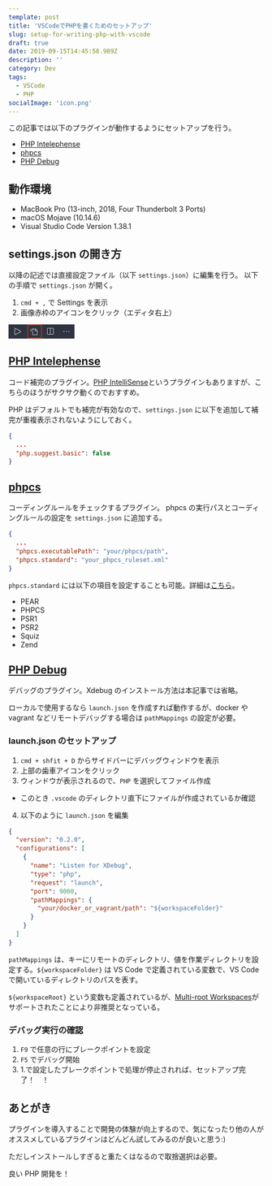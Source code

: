 ```yaml
---
template: post
title: 'VSCodeでPHPを書くためのセットアップ'
slug: setup-for-writing-php-with-vscode
draft: true
date: 2019-09-15T14:45:58.989Z
description: ''
category: Dev
tags:
  - VSCode
  - PHP
socialImage: 'icon.png'
---
```


この記事では以下のプラグインが動作するようにセットアップを行う。

- [PHP Intelephense](https://marketplace.visualstudio.com/items?itemName=bmewburn.vscode-intelephense-client)
- [phpcs](https://marketplace.visualstudio.com/items?itemName=ikappas.phpcs)
- [PHP Debug](https://marketplace.visualstudio.com/items?itemName=felixfbecker.php-debug)

## 動作環境

- MacBook Pro (13-inch, 2018, Four Thunderbolt 3 Ports)
- macOS Mojave (10.14.6)
- Visual Studio Code Version 1.38.1

## settings.json の開き方

以降の記述では直接設定ファイル（以下 `settings.json`）に編集を行う。
以下の手順で `settings.json` が開く。

1. `cmd + ,` で Settings を表示
2. 画像赤枠のアイコンをクリック（エディタ右上）

![](../images/setup-for-writing-php-with-vscode/open-settings-json.png)

## [PHP Intelephense](https://marketplace.visualstudio.com/items?itemName=bmewburn.vscode-intelephense-client)

コード補完のプラグイン。[PHP IntelliSense](https://marketplace.visualstudio.com/items?itemName=felixfbecker.php-intellisense)というプラグインもありますが、こちらのほうがサクサク動くのでおすすめ。

PHP はデフォルトでも補完が有効なので、`settings.json` に以下を追加して補完が重複表示されないようにしておく。

```json
{
  ...
  "php.suggest.basic": false
}
```

## [phpcs](https://marketplace.visualstudio.com/items?itemName=ikappas.phpcs)

コーディングルールをチェックするプラグイン。
phpcs の実行パスとコーディングルールの設定を `settings.json` に追加する。

```json
{
  ...
  "phpcs.executablePath": "your/phpcs/path",
  "phpcs.standard": "your_phpcs_ruleset.xml"
}
```

`phpcs.standard` には以下の項目を設定することも可能。詳細は[こちら](https://github.com/squizlabs/PHP_CodeSniffer/wiki/Usage)。

- PEAR
- PHPCS
- PSR1
- PSR2
- Squiz
- Zend

## [PHP Debug](https://marketplace.visualstudio.com/items?itemName=felixfbecker.php-debug)

デバッグのプラグイン。Xdebug のインストール方法は本記事では省略。

ローカルで使用するなら `launch.json` を作成すれば動作するが、docker や vagrant などリモートデバッグする場合は `pathMappings` の設定が必要。

### launch.json のセットアップ

1. `cmd + shfit + D` からサイドバーにデバッグウィンドウを表示
2. 上部の歯車アイコンをクリック
3. ウィンドウが表示されるので、`PHP` を選択してファイル作成

- このとき `.vscode` のディレクトリ直下にファイルが作成されているか確認

4. 以下のように `launch.json` を編集

```json
{
  "version": "0.2.0",
  "configurations": [
    {
      "name": "Listen for XDebug",
      "type": "php",
      "request": "launch",
      "port": 9000,
      "pathMappings": {
        "your/docker_or_vagrant/path": "${workspaceFolder}"
      }
    }
  ]
}
```

`pathMappings` は、キーにリモートのディレクトリ、値を作業ディレクトリを設定する。`${workspaceFolder}` は VS Code で定義されている変数で、VS Code で開いているディレクトリのパスを表す。

`${workspaceRoot}` という変数も定義されているが、[Multi-root Workspaces](https://code.visualstudio.com/docs/editor/multi-root-workspaces)がサポートされたことにより非推奨となっている。

### デバッグ実行の確認

1. `F9` で任意の行にブレークポイントを設定
2. `F5` でデバッグ開始
3. 1.で設定したブレークポイントで処理が停止されれば、セットアップ完了！　！

## あとがき

プラグインを導入することで開発の体験が向上するので、気になったり他の人がオススメしているプラグインはどんどん試してみるのが良いと思う:)

ただしインストールしすぎると重たくはなるので取捨選択は必要。

良い PHP 開発を！
